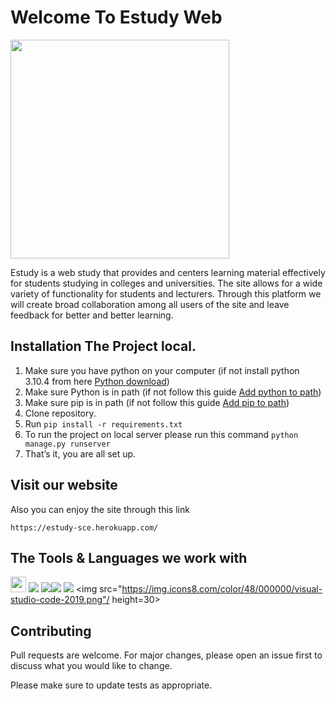 # Welcome To Estudy Web
<a href='https://estudy-sce.herokuapp.com/'><img src='https://www.linkpicture.com/q/EstudyWithoutBack_1.png' type='image' width="350" align ="center"></a>


Estudy is a web study that provides and centers learning material effectively for students studying in colleges and universities. 
The site allows for a wide variety of functionality for students and lecturers.
Through this platform we will create broad collaboration among all users of the site and leave feedback for better and better learning.

## Installation The Project local.

1. Make sure you have python on your computer (if not install python 3.10.4 from here [Python download](https://www.python.org/downloads/windows/))
2. Make sure Python is in path (if not follow this guide [Add python to path](https://datatofish.com/add-python-to-windows-path/))
3. Make sure pip is in path (if not follow this guide [Add pip to path](https://appuals.com/fix-pip-is-not-recognized-as-an-internal-or-external-command/))
4. Clone repository.
5. Run ```pip install -r requirements.txt```
6. To run the project on local server please run this command ```python manage.py runserver```
7. That’s it, you are all set up.

## Visit our website
Also you can enjoy the site through this link
```
https://estudy-sce.herokuapp.com/
```
## The Tools & Languages we work with
<a href="#"><img height="25" src="https://vk-codes.com/assests/images/icons/pycharm.png"></a> <a><img src="https://img.icons8.com/color/48/000000/django.png"/></a> <a><img src="https://img.icons8.com/office/30/000000/database.png"/></a><a><img src="https://img.icons8.com/external-tal-revivo-shadow-tal-revivo/24/000000/external-mongodb-a-cross-platform-document-oriented-database-program-logo-shadow-tal-revivo.png"/> <a><img src="https://img.icons8.com/external-tal-revivo-color-tal-revivo/24/000000/external-python-an-interpreted-high-level-general-purpose-programming-language-logo-color-tal-revivo.png"/></a> <a><img src="https://img.icons8.com/color/48/000000/visual-studio-code-2019.png"/ height=30></a>

## Contributing
Pull requests are welcome. For major changes, please open an issue first to discuss what you would like to change.

Please make sure to update tests as appropriate.
